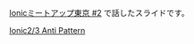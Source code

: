 
[Ionicミートアップ東京 #2](https://ionic-jp.connpass.com/event/67024/) で話したスライドです。

[Ionic2/3 Anti Pattern](https://dsuket.github.io/ionic2-anti-pattern)
